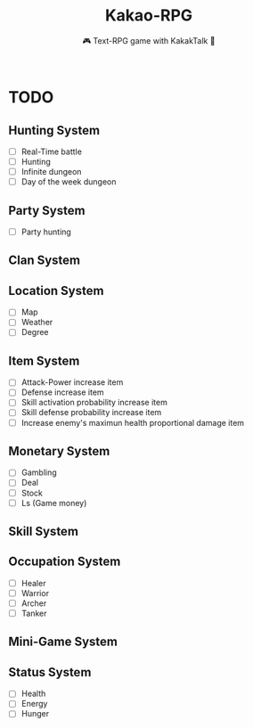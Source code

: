 <h1 align="center">Kakao-RPG</h1>
<p align="center">🎮 Text-RPG game with KakakTalk 🎲</p></br>

# TODO
## Hunting System
- [ ] Real-Time battle
- [ ] Hunting
- [ ] Infinite dungeon
- [ ] Day of the week dungeon

## Party System
- [ ] Party hunting

## Clan System

## Location System
- [ ] Map
- [ ] Weather
- [ ] Degree

## Item System
- [ ] Attack-Power increase item
- [ ] Defense increase item
- [ ] Skill activation probability increase item
- [ ] Skill defense probability increase item
- [ ] Increase enemy's maximun health proportional damage item

## Monetary System
- [ ] Gambling
- [ ] Deal
- [ ] Stock
- [ ] Ls (Game money)

## Skill System

## Occupation System
- [ ] Healer
- [ ] Warrior
- [ ] Archer
- [ ] Tanker

## Mini-Game System

## Status System
- [ ] Health
- [ ] Energy
- [ ] Hunger

